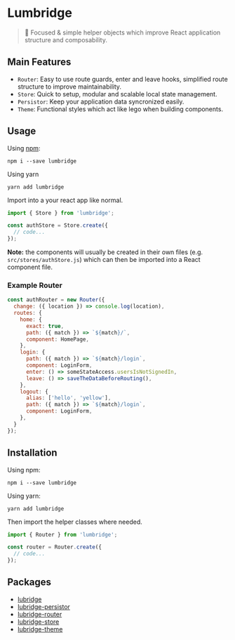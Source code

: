 # Lumbridge

> 🏰 Focused & simple helper objects which improve React application structure and composability.

## Main Features

- `Router`: Easy to use route guards, enter and leave hooks, simplified route structure to improve maintainability.
- `Store`: Quick to setup, modular and scalable local state management.
- `Persistor`: Keep your application data syncronized easily.
- `Theme`: Functional styles which act like lego when building components.

## Usage

Using [npm](https://www.npmjs.com/package/lumbridge):

```shell
npm i --save lumbridge
```

Using yarn

```shell
yarn add lumbridge
```

Import into a your react app like normal.

```js
import { Store } from 'lumbridge';

const authStore = Store.create({
  // code...
});
```

**Note:** the components will usually be created in their own files (e.g. `src/stores/authStore.js`) which can then be imported into a React component file.

### Example Router

```js
const authRouter = new Router({
  change: ({ location }) => console.log(location),
  routes: {
    home: {
      exact: true,
      path: ({ match }) => `${match}/`,
      component: HomePage,
    },
    login: {
      path: ({ match }) => `${match}/login`,
      component: LoginForm,
      enter: () => someStateAccess.usersIsNotSignedIn,
      leave: () => saveTheDataBeforeRouting(),
    },
    logout: {
      alias: ['hello', 'yellow'],
      path: ({ match }) => `${match}/login`,
      component: LoginForm,
    },
  }
});
```

## Installation

Using npm:

```shell
npm i --save lumbridge
```

Using yarn:

```shell
yarn add lumbridge
```

Then import the helper classes where needed.

```js
import { Router } from 'lumbridge';

const router = Router.create({
  // code...
});
```

## Packages

- [lubridge](https://github.com/jackrobertscott/lumbridge/tree/master/packages/lumbridge)
- [lubridge-persistor](https://github.com/jackrobertscott/lumbridge/tree/master/packages/lumbridge-persistor)
- [lubridge-router](https://github.com/jackrobertscott/lumbridge/tree/master/packages/lumbridge-router)
- [lubridge-store](https://github.com/jackrobertscott/lumbridge/tree/master/packages/lumbridge-store)
- [lubridge-theme](https://github.com/jackrobertscott/lumbridge/tree/master/packages/lumbridge-theme)
